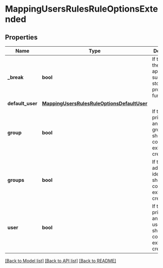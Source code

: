 # MappingUsersRulesRuleOptionsExtended

## Properties
Name | Type | Description | Notes
------------ | ------------- | ------------- | -------------
**_break** | **bool** | If true, and the rule was applied successfully, stop processing further. | [optional] 
**default_user** | [**MappingUsersRulesRuleOptionsDefaultUser**](MappingUsersRulesRuleOptionsDefaultUser.md) |  | [optional] 
**group** | **bool** | If true, the primary GID and primary group SID should be copied to the existing credential. | [optional] 
**groups** | **bool** | If true, all additional identifiers should be copied to the existing credential. | [optional] 
**user** | **bool** | If true, the primary UID and primary user SID should be copied to the existing credential. | [optional] 

[[Back to Model list]](../README.md#documentation-for-models) [[Back to API list]](../README.md#documentation-for-api-endpoints) [[Back to README]](../README.md)


